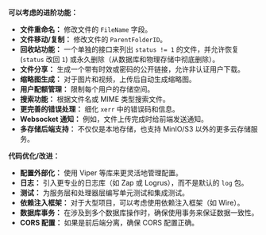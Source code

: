 **可以考虑的进阶功能：**

* **文件重命名：** 修改文件的 `FileName` 字段。
* **文件移动/复制：** 修改文件的 `ParentFolderID`。
* **回收站功能：** 一个单独的接口来列出 `status != 1` 的文件，并允许恢复 (`status` 改回 `1`) 或永久删除（从数据库和物理存储中彻底删除）。
* **文件分享：** 生成一个带有时效或密码的公开链接，允许非认证用户下载。
* **缩略图生成：** 对于图片和视频，上传后自动生成缩略图。
* **用户配额管理：** 限制每个用户的存储空间。
* **搜索功能：** 根据文件名或 MIME 类型搜索文件。
* **更完善的错误处理：** 细化 `xerr` 中的错误码和信息。
* **Websocket 通知：** 例如，文件上传完成时给前端发送通知。
* **多存储后端支持：** 不仅仅是本地存储，也支持 MinIO/S3 以外的更多云存储服务。

**代码优化/改进：**

* **配置外部化：** 使用 Viper 等库来更灵活地管理配置。
* **日志：** 引入更专业的日志库（如 Zap 或 Logrus），而不是默认的 `log` 包。
* **测试：** 为服务层和处理器层编写单元测试和集成测试。
* **依赖注入框架：** 对于大型项目，可以考虑使用依赖注入框架（如 Wire）。
* **数据库事务：** 在涉及到多个数据库操作时，确保使用事务来保证数据一致性。
* **CORS 配置：** 如果是前后端分离，确保 CORS 配置正确。